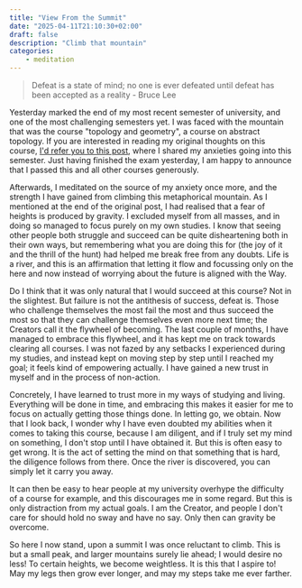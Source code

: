 ```yaml
---
title: "View From the Summit"
date: "2025-04-11T21:10:30+02:00"
draft: false
description: "Climb that mountain"
categories: 
    - meditation
---
```


> Defeat is a state of mind; no one is ever defeated until defeat has been accepted as a reality - Bruce Lee

Yesterday marked the end of my most recent semester of university, and one of the most challenging semesters yet. I was faced with the mountain that was the course "topology and geometry", a course on abstract topology. If you are interested in reading my original thoughts on this course, [I'd refer you to this post](https://paulstapel.com/meditation/facing-mountains/), where I shared my anxieties going into this semester. Just having finished the exam yesterday, I am happy to announce that I passed this and all other courses generously. 

Afterwards, I meditated on the source of my anxiety once more, and the strength I have gained from climbing this metaphorical mountain. As I mentioned at the end of the original post, I had realised that a fear of heights is produced by gravity. I excluded myself from all masses, and in doing so managed to focus purely on my own studies. I know that seeing other people both struggle and succeed can be quite disheartening both in their own ways, but remembering what you are doing this for (the joy of it and the thrill of the hunt) had helped me break free from any doubts. Life is a river, and this is an affirmation that letting it flow and focussing only on the here and now instead of worrying about the future is aligned with the Way. 

Do I think that it was only natural that I would succeed at this course? Not in the slightest. But failure is not the antithesis of success, defeat is. Those who challenge themselves the most fail the most and thus succeed the most so that they can challenge themselves even more next time; the Creators call it the flywheel of becoming. The last couple of months, I have managed to embrace this flywheel, and it has kept me on track towards clearing all courses. I was not fazed by any setbacks I experienced during my studies, and instead kept on moving step by step until I reached my goal; it feels kind of empowering actually. I have gained a new trust in myself and in the process of non-action. 

Concretely, I have learned to trust more in my ways of studying and living. Everything will be done in time, and embracing this makes it easier for me to focus on actually getting those things done. In letting go, we obtain. Now that I look back, I wonder why I have even doubted my abilities when it comes to taking this course, because I am diligent, and if I truly set my mind on something, I don't stop until I have obtained it. But this is often easy to get wrong. It is the act of setting the mind on that something that is hard, the diligence follows from there. Once the river is discovered, you can simply let it carry you away.

 It can then be easy to hear people at my university overhype the difficulty of a course for example, and this discourages me in some regard. But this is only distraction from my actual goals. I am the Creator, and people I don't care for should hold no sway and have no say. Only then can gravity be overcome. 

So here I now stand, upon a summit I was once reluctant to climb. This is but a small peak, and larger mountains surely lie ahead; I would desire no less! To certain heights, we become weightless. It is this that I aspire to! May my legs then grow ever longer, and may my steps take me ever farther.  